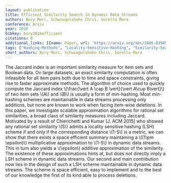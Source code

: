 ```yaml
---
layout: publication
title: Efficient Similarity Search In Dynamic Data Streams
authors: Bury Marc, Schwiegelshohn Chris, Sorella Mara
conference: Arxiv
year: 2016
bibkey: bury2016efficient
citations: 0
additional_links: [{name: Paper, url: 'https://arxiv.org/abs/1605.03949'}]
tags: ["Hashing-Methods", "Locality-Sensitive-Hashing", "Similarity-Search", "Datasets"]
short_authors: Bury Marc, Schwiegelshohn Chris, Sorella Mara
---
```

The Jaccard index is an important similarity measure for item sets and
Boolean data. On large datasets, an exact similarity computation is often
infeasible for all item pairs both due to time and space constraints, giving
rise to faster approximate methods. The algorithm of choice used to quickly
compute the Jaccard index \\(\frac\{\vert A \cap B \vert\}\{\vert A\cup B\vert\}\\) of
two item sets \\(A\\) and \\(B\\) is usually a form of min-hashing. Most min-hashing
schemes are maintainable in data streams processing only additions, but none
are known to work when facing item-wise deletions. In this paper, we
investigate scalable approximation algorithms for rational set similarities, a
broad class of similarity measures including Jaccard. Motivated by a result of
Chierichetti and Kumar [J. ACM 2015] who showed any rational set similarity \\(S\\)
admits a locality sensitive hashing (LSH) scheme if and only if the
corresponding distance \\(1-S\\) is a metric, we can show that there exists a space
efficient summary maintaining a \\((1\pm \epsilon)\\) multiplicative
approximation to \\(1-S\\) in dynamic data streams. This in turn also yields a
\\(\epsilon\\) additive approximation of the similarity. The existence of these
approximations hints at, but does not directly imply a LSH scheme in dynamic
data streams. Our second and main contribution now lies in the design of such a
LSH scheme maintainable in dynamic data streams. The scheme is space efficient,
easy to implement and to the best of our knowledge the first of its kind able
to process deletions.